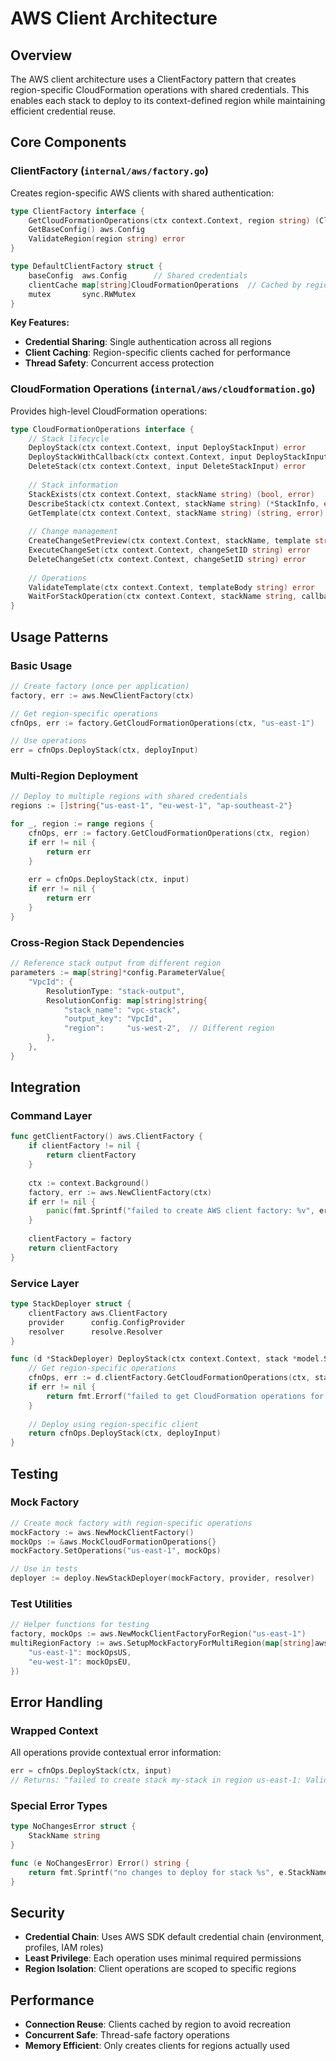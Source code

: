 # AWS Client Architecture

## Overview

The AWS client architecture uses a ClientFactory pattern that creates region-specific CloudFormation operations with shared credentials. This enables each stack to deploy to its context-defined region while maintaining efficient credential reuse.

## Core Components

### ClientFactory (`internal/aws/factory.go`)

Creates region-specific AWS clients with shared authentication:

```go
type ClientFactory interface {
    GetCloudFormationOperations(ctx context.Context, region string) (CloudFormationOperations, error)
    GetBaseConfig() aws.Config
    ValidateRegion(region string) error
}

type DefaultClientFactory struct {
    baseConfig  aws.Config      // Shared credentials
    clientCache map[string]CloudFormationOperations  // Cached by region
    mutex       sync.RWMutex
}
```

**Key Features:**
- **Credential Sharing**: Single authentication across all regions
- **Client Caching**: Region-specific clients cached for performance
- **Thread Safety**: Concurrent access protection

### CloudFormation Operations (`internal/aws/cloudformation.go`)

Provides high-level CloudFormation operations:

```go
type CloudFormationOperations interface {
    // Stack lifecycle
    DeployStack(ctx context.Context, input DeployStackInput) error
    DeployStackWithCallback(ctx context.Context, input DeployStackInput, callback func(StackEvent)) error
    DeleteStack(ctx context.Context, input DeleteStackInput) error
    
    // Stack information
    StackExists(ctx context.Context, stackName string) (bool, error)
    DescribeStack(ctx context.Context, stackName string) (*StackInfo, error)
    GetTemplate(ctx context.Context, stackName string) (string, error)
    
    // Change management
    CreateChangeSetPreview(ctx context.Context, stackName, template string, params map[string]string) (*ChangeSetInfo, error)
    ExecuteChangeSet(ctx context.Context, changeSetID string) error
    DeleteChangeSet(ctx context.Context, changeSetID string) error
    
    // Operations
    ValidateTemplate(ctx context.Context, templateBody string) error
    WaitForStackOperation(ctx context.Context, stackName string, callback func(StackEvent)) error
}
```

## Usage Patterns

### Basic Usage

```go
// Create factory (once per application)
factory, err := aws.NewClientFactory(ctx)

// Get region-specific operations
cfnOps, err := factory.GetCloudFormationOperations(ctx, "us-east-1")

// Use operations
err = cfnOps.DeployStack(ctx, deployInput)
```

### Multi-Region Deployment

```go
// Deploy to multiple regions with shared credentials
regions := []string{"us-east-1", "eu-west-1", "ap-southeast-2"}

for _, region := range regions {
    cfnOps, err := factory.GetCloudFormationOperations(ctx, region)
    if err != nil {
        return err
    }
    
    err = cfnOps.DeployStack(ctx, input)
    if err != nil {
        return err
    }
}
```

### Cross-Region Stack Dependencies

```go
// Reference stack output from different region
parameters := map[string]*config.ParameterValue{
    "VpcId": {
        ResolutionType: "stack-output",
        ResolutionConfig: map[string]string{
            "stack_name": "vpc-stack",
            "output_key": "VpcId",
            "region":     "us-west-2",  // Different region
        },
    },
}
```

## Integration

### Command Layer

```go
func getClientFactory() aws.ClientFactory {
    if clientFactory != nil {
        return clientFactory
    }
    
    ctx := context.Background()
    factory, err := aws.NewClientFactory(ctx)
    if err != nil {
        panic(fmt.Sprintf("failed to create AWS client factory: %v", err))
    }
    
    clientFactory = factory
    return clientFactory
}
```

### Service Layer

```go
type StackDeployer struct {
    clientFactory aws.ClientFactory
    provider      config.ConfigProvider
    resolver      resolve.Resolver
}

func (d *StackDeployer) DeployStack(ctx context.Context, stack *model.Stack) error {
    // Get region-specific operations
    cfnOps, err := d.clientFactory.GetCloudFormationOperations(ctx, stack.Context.Region)
    if err != nil {
        return fmt.Errorf("failed to get CloudFormation operations for region %s: %w", stack.Context.Region, err)
    }
    
    // Deploy using region-specific client
    return cfnOps.DeployStack(ctx, deployInput)
}
```

## Testing

### Mock Factory

```go
// Create mock factory with region-specific operations
mockFactory := aws.NewMockClientFactory()
mockOps := &aws.MockCloudFormationOperations{}
mockFactory.SetOperations("us-east-1", mockOps)

// Use in tests
deployer := deploy.NewStackDeployer(mockFactory, provider, resolver)
```

### Test Utilities

```go
// Helper functions for testing
factory, mockOps := aws.NewMockClientFactoryForRegion("us-east-1")
multiRegionFactory := aws.SetupMockFactoryForMultiRegion(map[string]aws.CloudFormationOperations{
    "us-east-1": mockOpsUS,
    "eu-west-1": mockOpsEU,
})
```

## Error Handling

### Wrapped Context

All operations provide contextual error information:

```go
err = cfnOps.DeployStack(ctx, input)
// Returns: "failed to create stack my-stack in region us-east-1: ValidationError: ..."
```

### Special Error Types

```go
type NoChangesError struct {
    StackName string
}

func (e NoChangesError) Error() string {
    return fmt.Sprintf("no changes to deploy for stack %s", e.StackName)
}
```

## Security

- **Credential Chain**: Uses AWS SDK default credential chain (environment, profiles, IAM roles)
- **Least Privilege**: Each operation uses minimal required permissions
- **Region Isolation**: Client operations are scoped to specific regions

## Performance

- **Connection Reuse**: Clients cached by region to avoid recreation
- **Concurrent Safe**: Thread-safe factory operations
- **Memory Efficient**: Only creates clients for regions actually used